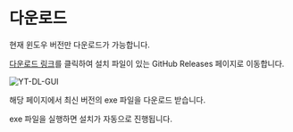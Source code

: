 다운로드
===

현재 윈도우 버전만 다운로드가 가능합니다.

[다운로드 링크](https://github.com/sffp01/yt-dl-gui/releases)를 클릭하여 설치 파일이 있는 GitHub Releases 페이지로 이동합니다.

![YT-DL-GUI](https://sffp01.github.io/yt-dl-gui/md/images/download.png)

해당 페이지에서 최신 버전의 exe 파일을 다운로드 받습니다.

exe 파일을 실행하면 설치가 자동으로 진행됩니다.

